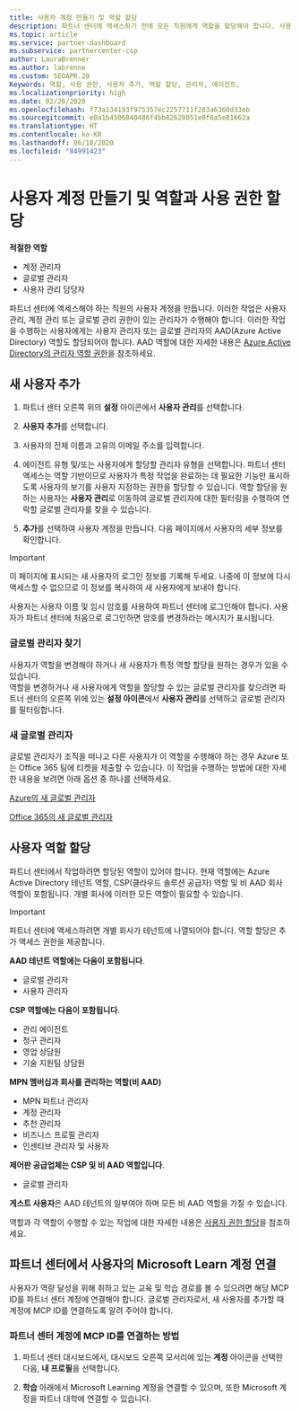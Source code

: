 ```yaml
---
title: 사용자 계정 만들기 및 역할 할당
description: 파트너 센터에 액세스하기 전에 모든 직원에게 역할을 할당해야 합니다. 사용자 계정을 만들고, 역할을 할당하고, 사용 권한을 설정하는 방법에 대해 알아봅니다.
ms.topic: article
ms.service: partner-dashboard
ms.subservice: partnercenter-csp
author: LauraBrenner
ms.author: labrenne
ms.custom: SEOAPR.20
Keywords: 역할, 사용 권한, 사용자 추가, 역할 할당, 관리자, 에이전트,
ms.localizationpriority: high
ms.date: 02/26/2020
ms.openlocfilehash: f73a134193f975357ec2257711f283a6360d33eb
ms.sourcegitcommit: e0a1b4506840486f4bb82620051e0f6a5e81662a
ms.translationtype: HT
ms.contentlocale: ko-KR
ms.lasthandoff: 06/18/2020
ms.locfileid: "84991423"
---
```

# <a name="create-user-accounts-and-assign-roles-and-permissions"></a>사용자 계정 만들기 및 역할과 사용 권한 할당

**적절한 역할**

- 계정 관리자
- 글로벌 관리자
- 사용자 관리 담당자

파트너 센터에 액세스해야 하는 직원의 사용자 계정을 만듭니다. 이러한 작업은 사용자 관리, 계정 관리 또는 글로벌 관리 권한이 있는 관리자가 수행해야 합니다. 이러한 작업을 수행하는 사용자에게는 사용자 관리자 또는 글로벌 관리자의 AAD(Azure Active Directory) 역할도 할당되어야 합니다. AAD 역할에 대한 자세한 내용은 [Azure Active Directory의 관리자 역할 권한](https://docs.microsoft.com/azure/active-directory/users-groups-roles/directory-assign-admin-roles)을 참조하세요.


## <a name="add-a-new-user"></a>새 사용자 추가

1. 파트너 센터 오른쪽 위의 **설정** 아이콘에서 **사용자 관리**를 선택합니다.

2. **사용자 추가**를 선택합니다.

3. 사용자의 전체 이름과 고유의 이메일 주소를 입력합니다.

4. 에이전트 유형 및/또는 사용자에게 할당할 관리자 유형을 선택합니다. 파트너 센터 액세스는 역할 기반이므로 사용자가 특정 작업을 완료하는 데 필요한 기능만 표시하도록 사용자의 보기를 사용자 지정하는 권한을 할당할 수 있습니다.  역할 할당을 원하는 사용자는 **사용자 관리**로 이동하여 글로벌 관리자에 대한 필터링을 수행하여 연락할 글로벌 관리자를 찾을 수 있습니다.

5. **추가**를 선택하여 사용자 계정을 만듭니다. 다음 페이지에서 사용자의 세부 정보를 확인합니다.

> [!IMPORTANT]  
> 이 페이지에 표시되는 새 사용자의 로그인 정보를 기록해 두세요. 나중에 이 정보에 다시 액세스할 수 없으므로 이 정보를 복사하여 새 사용자에게 보내야 합니다. 


사용자는 사용자 이름 및 임시 암호를 사용하여 파트너 센터에 로그인해야 합니다. 사용자가 파트너 센터에 처음으로 로그인하면 암호를 변경하라는 메시지가 표시됩니다. 


### <a name="find-your-global-admin"></a>글로벌 관리자 찾기

사용자가 역할을 변경해야 하거나 새 사용자가 특정 역할 할당을 원하는 경우가 있을 수 있습니다.  
역할을 변경하거나 새 사용자에게 역할을 할당할 수 있는 글로벌 관리자를 찾으려면 파트너 센터의 오른쪽 위에 있는 **설정 아이콘**에서 **사용자 관리**를 선택하고 글로벌 관리자를 필터링합니다. 


### <a name="new-global-admin"></a>새 글로벌 관리자

글로벌 관리자가 조직을 떠나고 다른 사용자가 이 역할을 수행해야 하는 경우 Azure 또는 Office 365 팀에 티켓을 제출할 수 있습니다. 이 작업을 수행하는 방법에 대한 자세한 내용을 보려면 아래 옵션 중 하나를 선택하세요.

[Azure의 새 글로벌 관리자](https://support.microsoft.com/help/4505981/what-to-do-if-the-only-admin-for-your-mpn-program-has-left-the-company)

[Office 365의 새 글로벌 관리자](https://admin.microsoft.com/)


## <a name="assign-user-roles"></a>사용자 역할 할당

파트너 센터에서 작업하려면 할당된 역할이 있어야 합니다.  현재 역할에는 Azure Active Directory 테넌트 역할, CSP(클라우드 솔루션 공급자) 역할 및 비 AAD 회사 역할이 포함됩니다. 개별 회사에 이러한 모든 역할이 필요할 수 있습니다.

>[!Important]
>파트너 센터에 액세스하려면 개별 회사가 테넌트에 나열되어야 합니다. 역할 할당은 추가 액세스 권한을 제공합니다.


**AAD 테넌트 역할에는 다음이 포함됩니다**.
- 글로벌 관리자
- 사용자 관리자

**CSP 역할에는 다음이 포함됩니다**.
- 관리 에이전트
- 청구 관리자
- 영업 상담원
- 기술 지원팀 상담원

**MPN 멤버십과 회사를 관리하는 역할(비 AAD)**
- MPN 파트너 관리자
- 계정 관리자
- 추천 관리자
- 비즈니스 프로필 관리자
- 인센티브 관리자 및 사용자

**제어판 공급업체는 CSP 및 비 AAD 역할입니다**.
- 글로벌 관리자

**게스트 사용자**은 AAD 테넌트의 일부여야 하며 모든 비 AAD 역할을 가질 수 있습니다.

역할과 각 역할이 수행할 수 있는 작업에 대한 자세한 내용은 [사용자 권한 할당](permissions-overview.md)을 참조하세요.

## <a name="associate-a-users-microsoft-learn-account-in-partner-center"></a>파트너 센터에서 사용자의 Microsoft Learn 계정 연결

사용자가 역량 달성을 위해 취하고 있는 교육 및 학습 경로를 볼 수 있으려면 해당 MCP ID를 파트너 센터 계정에 연결해야 합니다. 글로벌 관리자로서, 새 사용자를 추가할 때 계정에 MCP ID를 연결하도록 알려 주어야 합니다. 

### <a name="how-to-associate-your-mcp-id-to-your-partner-center-account"></a>파트너 센터 계정에 MCP ID를 연결하는 방법

1. 파트너 센터 대시보드에서, 대시보드 오른쪽 모서리에 있는 **계정** 아이콘을 선택한 다음, **내 프로필**을 선택합니다.

2. **학습** 아래에서 Microsoft Learning 계정을 연결할 수 있으며, 또한 Microsoft 계정을 파트너 대학에 연결할 수 있습니다.
